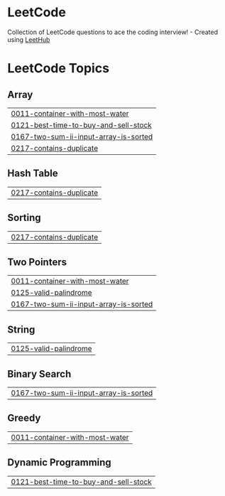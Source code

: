 # LeetCode
Collection of LeetCode questions to ace the coding interview! - Created using [LeetHub](https://github.com/QasimWani/LeetHub)

<!---LeetCode Topics Start-->
# LeetCode Topics
## Array
|  |
| ------- |
| [0011-container-with-most-water](https://github.com/abhi259/LeetCode/tree/master/0011-container-with-most-water) |
| [0121-best-time-to-buy-and-sell-stock](https://github.com/abhi259/LeetCode/tree/master/0121-best-time-to-buy-and-sell-stock) |
| [0167-two-sum-ii-input-array-is-sorted](https://github.com/abhi259/LeetCode/tree/master/0167-two-sum-ii-input-array-is-sorted) |
| [0217-contains-duplicate](https://github.com/abhi259/LeetCode/tree/master/0217-contains-duplicate) |
## Hash Table
|  |
| ------- |
| [0217-contains-duplicate](https://github.com/abhi259/LeetCode/tree/master/0217-contains-duplicate) |
## Sorting
|  |
| ------- |
| [0217-contains-duplicate](https://github.com/abhi259/LeetCode/tree/master/0217-contains-duplicate) |
## Two Pointers
|  |
| ------- |
| [0011-container-with-most-water](https://github.com/abhi259/LeetCode/tree/master/0011-container-with-most-water) |
| [0125-valid-palindrome](https://github.com/abhi259/LeetCode/tree/master/0125-valid-palindrome) |
| [0167-two-sum-ii-input-array-is-sorted](https://github.com/abhi259/LeetCode/tree/master/0167-two-sum-ii-input-array-is-sorted) |
## String
|  |
| ------- |
| [0125-valid-palindrome](https://github.com/abhi259/LeetCode/tree/master/0125-valid-palindrome) |
## Binary Search
|  |
| ------- |
| [0167-two-sum-ii-input-array-is-sorted](https://github.com/abhi259/LeetCode/tree/master/0167-two-sum-ii-input-array-is-sorted) |
## Greedy
|  |
| ------- |
| [0011-container-with-most-water](https://github.com/abhi259/LeetCode/tree/master/0011-container-with-most-water) |
## Dynamic Programming
|  |
| ------- |
| [0121-best-time-to-buy-and-sell-stock](https://github.com/abhi259/LeetCode/tree/master/0121-best-time-to-buy-and-sell-stock) |
<!---LeetCode Topics End-->